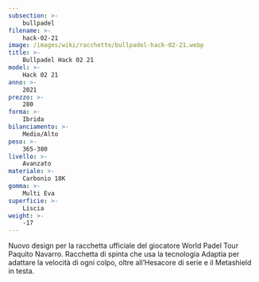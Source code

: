 ```yaml
---
subsection: >-
    bullpadel
filename: >-
    hack-02-21
image: /images/wiki/racchette/bullpadel-hack-02-21.webp
title: >-
    Bullpadel Hack 02 21
model: >-
    Hack 02 21
anno: >-
    2021
prezzo: >-
    280
forma: >-
    Ibrida
bilanciamento: >-
    Medio/Alto
peso: >-
    365-380
livello: >-
    Avanzato
materiale: >-
    Carbonio 18K
gomma: >-
    Multi Eva
superficie: >-
    Liscia
weight: >-
    -17
---
```

Nuovo design per la racchetta ufficiale del giocatore World Padel Tour Paquito Navarro. Racchetta di spinta che usa la tecnologia Adaptia per adattare la velocità di ogni colpo, oltre all’Hesacore di serie e il Metashield in testa.